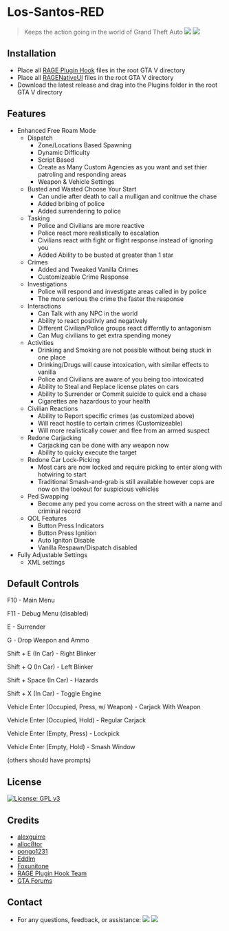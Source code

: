 # Los-Santos-RED

> Keeps the action going in the world of Grand Theft Auto 
![](https://img.shields.io/github/last-commit/thatoneguy650/Los-Santos-RED)
![](https://img.shields.io/github/commit-activity/w/thatoneguy650/Los-Santos-RED)


## Installation
- Place all [RAGE Plugin Hook](https://ragepluginhook.net/Downloads.aspx) files in the root GTA V directory
- Place all [RAGENativeUI](https://github.com/alexguirre/RAGENativeUI/releases) files in the root GTA V directory
- Download the latest release and drag into the Plugins folder in the root GTA V directory

## Features
- Enhanced Free Roam Mode
  - Dispatch
    - Zone/Locations Based Spawning
    - Dynamic Difficulty 
    - Script Based
    - Create as Many Custom Agencies as you want and set thier patroling and responding areas
    - Weapon & Vehicle Settings
  - Busted and Wasted Choose Your Start
    - Can undie after death to call a mulligan and conitnue the chase
    - Added bribing of police
    - Added surrendering to police
  - Tasking
    - Police and Civilians are more reactive
    - Police react more realistically to escalation
    - Civilians react with fight or flight response instead of ignoring you
    - Added Ability to be busted at greater than 1 star
  - Crimes
    - Added and Tweaked Vanilla Crimes
    - Customizeable Crime Response
  - Investigations
    - Police will respond and investigate areas called in by police
    - The more serious the crime the faster the response
  - Interactions
    - Can Talk with any NPC in the world
    - Ability to react positivly and negatively 
    - Different Civilian/Police groups react differntly to antagonism
    - Can Mug civilians to get extra spending money
  - Activities
    - Drinking and Smoking are not possible without being stuck in one place
    - Drinking/Drugs will cause intoxication, with similar effects to vanilla
    - Police and Civilians are aware of you being too intoxicated
    - Ability to Steal and Replace license plates on cars
    - Ability to Surrender or Commit suicide to quick end a chase
    - Cigarettes are hazardous to your health
  - Civilian Reactions
    - Ability to Report specific crimes (as customized above)
    - Will react hostile to certain crimes (Customizeable)
    - Will more realistically cower and flee from an armed suspect
  - Redone Carjacking
    - Carjacking can be done with any weapon now
    - Ability to quicky execute the target
  - Redone Car Lock-Picking
    - Most cars are now locked and require picking to enter along with hotwiring to start
    - Traditional Smash-and-grab is still available however cops are now on the lookout for suspicious vehicles
  - Ped Swapping
    - Become any ped you come across on the street with a name and criminal record
  - QOL Features
    - Button Press Indicators
    - Button Press Ignition
    - Auto Igniton Disable
    - Vanilla Respawn/Dispatch disabled
- Fully Adjustable Settings
  - XML settings

## Default Controls
F10 - Main Menu

F11 - Debug Menu (disabled)

E - Surrender

G - Drop Weapon and Ammo

Shift + E (In Car) - Right Blinker

Shift + Q (In Car) - Left Blinker

Shift + Space (In Car) - Hazards

Shift + X (In Car) - Toggle Engine

Vehicle Enter (Occupied, Press, w/ Weapon) - Carjack With Weapon

Vehicle Enter (Occupied, Hold) - Regular Carjack

Vehicle Enter (Empty, Press) - Lockpick

Vehicle Enter (Empty, Hold) - Smash Window

(others should have prompts)

## License
[![License: GPL v3](https://img.shields.io/badge/License-GPLv3-blue.svg)](https://www.gnu.org/licenses/gpl-3.0)

## Credits
- [alexguirre](https://github.com/alexguirre)
- [alloc8tor](https://github.com/alloc8or)
- [pongo1231](https://github.com/pongo1231)
- [Eddlm](https://github.com/Eddlm)
- [Foxunitone](https://www.gta5-mods.com/users/Foxunitone)
- [RAGE Plugin Hook Team](https://ragepluginhook.net/About.aspx)
- [GTA Forums](https://gtaforums.com/)

## Contact
- For any questions, feedback, or assistance:
[![](https://img.shields.io/badge/email-imnotphoon%40gmail-blue)](mailto:imnotphoon@gmail.com)
[![](https://img.shields.io/badge/youtube-not%20phoon-red)](https://www.youtube.com/channel/UCztW17S8jNqJo6TqzmMbj8Q)
